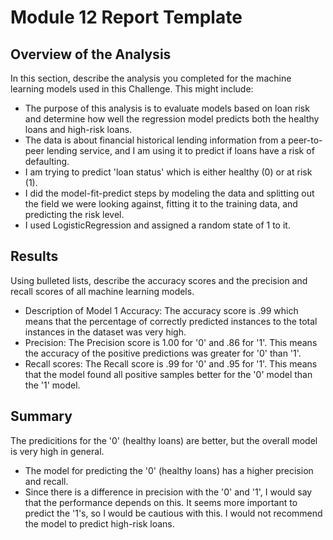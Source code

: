 # Module 12 Report Template

## Overview of the Analysis

In this section, describe the analysis you completed for the machine learning models used in this Challenge. This might include:

* The purpose of this analysis is to evaluate models based on loan risk and determine how well the regression model predicts both the healthy loans and high-risk loans. 
* The data is about financial historical lending information from a peer-to-peer lending service, and I am using it to predict if loans have a risk of defaulting. 
* I am trying to predict 'loan status' which is either healthy (0) or at risk (1).
* I did the model-fit-predict steps by modeling the data and splitting out the field we were looking against, fitting it to the training data, and predicting the risk level.
* I used LogisticRegression and assigned a random state of 1 to it. 
  

## Results

Using bulleted lists, describe the accuracy scores and the precision and recall scores of all machine learning models.

* Description of Model 1 Accuracy:
    The accuracy score is .99 which means that the percentage of correctly predicted instances to the total instances in the dataset was very high. 
* Precision:
    The Precision score is 1.00 for '0' and .86 for '1'. This means the accuracy of the positive predictions was greater for '0' than '1'.
* Recall scores:
  The Recall score is .99 for '0' and .95 for '1'. This means that the model found all positive samples better for the '0' model than the '1' model. 
## Summary

The predicitions for the '0' (healthy loans) are better, but the overall model is very high in general. 
* The model for predicting the '0' (healthy loans) has a higher precision and recall. 
* Since there is a difference in precision with the '0' and '1', I would say that the performance depends on this. It seems more important to predict the '1's, so I would be cautious with this. I would not recommend the model to predict high-risk loans.

